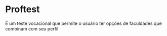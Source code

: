 # Proftest
É um teste vocacional que permite o usuário ter opções de faculdades que combinam com seu perfil 
